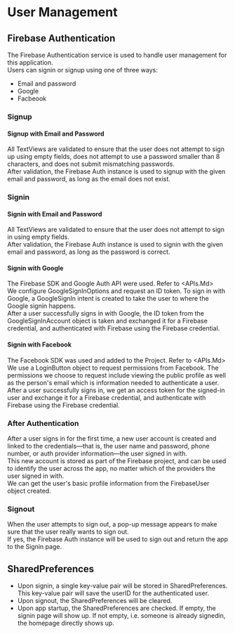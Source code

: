 # User Management 

## Firebase Authentication
The Firebase Authentication service is used to handle user management for this application.  
Users can signin or signup using one of three ways: 
* Email and password
* Google
* Facbeook

### Signup
#### Signup with Email and Password
All TextViews are validated to ensure that the user does not attempt to sign up using empty fields, does not attempt to use a password smaller than 8 characters, and does not submit mismatching passwords.  
After validation, the Firebase Auth instance is used to signup with the given email and password, as long as the email does not exist.

### Signin
#### Signin with Email and Password
All TextViews are validated to ensure that the user does not attempt to sign in using empty fields.  
After validation, the Firebase Auth instance is used to signin with the given email and password, as long as the password is correct. 

#### Signin with Google
The Firebase SDK and Google Auth API were used. Refer to <APIs.Md>  
We configure GoogleSignInOptions and request an ID token. 
To sign in with Google, a GoogleSignIn intent is created to take the user to where the Google signin happens.  
After a user successfully signs in with Google, the ID token from the GoogleSignInAccount object is taken and exchanged it for a Firebase credential, and authenticated with Firebase using the Firebase credential. 

#### Signin with Facebook
The Facebook SDK was used and added to the Project. Refer to <APIs.Md>  
We use a LoginButton object to request permissions from Facebook. The permissions we choose to request include viewing the public profile as well as the person's email which is information needed to authenticate a user.  
After a user successfully signs in, we get an access token for the signed-in user and exchange it for a Firebase credential, and authenticate with Firebase using the Firebase credential. 

### After Authentication
After a user signs in for the first time, a new user account is created and linked to the credentials—that is, the user name and password, phone number, or auth provider information—the user signed in with.  
This new account is stored as part of the Firebase project, and can be used to identify the user across the app, no matter which of the providers the user signed in with.  
We can get the user's basic profile information from the FirebaseUser object created.  

### Signout
When the user attempts to sign out, a pop-up message appears to make sure that the user really wants to sign out.   
If yes, the Firebase Auth instance will be used to sign out and return the app to the Signin page.  

## SharedPreferences 
* Upon signin, a single key-value pair will be stored in SharedPreferences. This key-value pair will save the userID for the authenticated user. 
* Upon signout, the SharedPreferences will be cleared.
* Upon app startup, the SharedPreferences are checked. If empty, the signin page will show up. If not empty, i.e. someone is already signedin, the homepage directly shows up.